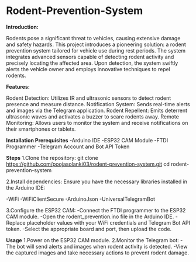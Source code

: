 # Rodent-Prevention-System
**Introduction:**

Rodents pose a significant threat to vehicles, causing extensive damage and safety hazards. This project introduces a pioneering solution: a rodent prevention system tailored for vehicle use during rest periods. The system integrates advanced sensors capable of detecting rodent activity and precisely locating the affected area. Upon detection, the system swiftly alerts the vehicle owner and employs innovative techniques to repel rodents.

**Features:**

Rodent Detection: Utilizes IR and ultrasonic sensors to detect rodent presence and measure distance.
Notification System: Sends real-time alerts and images via the Telegram application.
Rodent Repellent: Emits deterrent ultrasonic waves and activates a buzzer to scare rodents away.
Remote Monitoring: Allows users to monitor the system and receive notifications on their smartphones or tablets.

**Installation
Prerequisites**
-Arduino IDE
-ESP32 CAM Module
-FTDI Programmer
-Telegram Account and Bot API Token

**Steps**
1.Clone the repository:
git clone https://github.com/poojasolanki03/rodent-prevention-system.git
cd rodent-prevention-system

2.Install dependencies:
Ensure you have the necessary libraries installed in the Arduino IDE:

-WiFi
-WiFiClientSecure
-ArduinoJson
-UniversalTelegramBot

3.Configure the ESP32 CAM:
-Connect the FTDI programmer to the ESP32 CAM module.
-Open the rodent_prevention.ino file in the Arduino IDE.
-Replace placeholder values with your WiFi credentials and Telegram Bot API token.
-Select the appropriate board and port, then upload the code.

**Usage**
1.Power on the ESP32 CAM module.
2.Monitor the Telegram bot:
-The bot will send alerts and images when rodent activity is detected.
-View the captured images and take necessary actions to prevent rodent damage.

